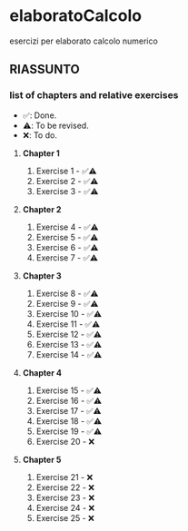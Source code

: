 # elaboratoCalcolo
esercizi per elaborato calcolo numerico

## RIASSUNTO 

### list of chapters and relative exercises ###
* ✅: Done.
* ⚠️: To be revised.
* ❌: To do.

1. **Chapter 1**
    1. Exercise 1 - ✅⚠️
    1. Exercise 2 - ✅⚠️
    1. Exercise 3 - ✅⚠️

2. **Chapter 2**
    
    1. Exercise 4 - ✅⚠️
    1. Exercise 5 - ✅⚠️
    1. Exercise 6 - ✅⚠️
    1. Exercise 7 - ✅⚠️

3. **Chapter 3**
    
    1. Exercise 8 - ✅⚠️
    2. Exercise 9 - ✅⚠️
    3. Exercise 10 - ✅⚠️
    4. Exercise 11 - ✅⚠️
    5. Exercise 12 - ✅⚠️
    6. Exercise 13 - ✅⚠️
    7. Exercise 14 - ✅⚠️

4. **Chapter 4**
    
    1. Exercise 15 - ✅⚠️
    2. Exercise 16 - ✅⚠️
    3. Exercise 17 - ✅⚠️
    4. Exercise 18 - ✅⚠️
    5. Exercise 19 - ✅⚠️
    6. Exercise 20 - ❌


5. **Chapter 5**
     
     1. Exercise 21 - ❌
     2. Exercise 22 - ❌
     3. Exercise 23 - ❌
     4. Exercise 24 - ❌
     5. Exercise 25 - ❌
   
